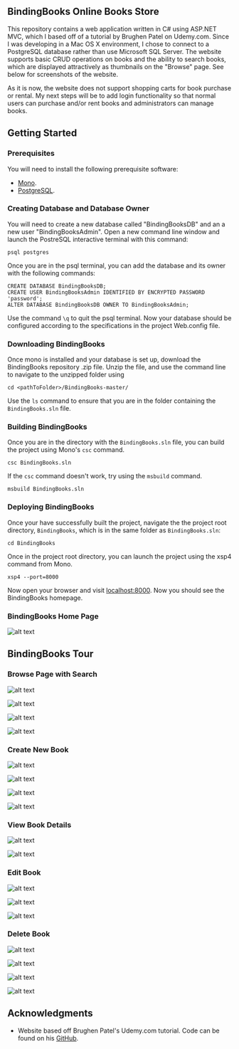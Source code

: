## BindingBooks Online Books Store
This repository contains a web application written in C# using ASP.NET MVC, which I based off of a tutorial by Brughen Patel on Udemy.com. Since I was developing in a Mac OS X environment, I chose to connect to a PostgreSQL database rather than use Microsoft SQL Server. The website supports basic CRUD operations on books and the ability to search books, which are displayed attractively as thumbnails on the "Browse" page. See below for screenshots of the website.

As it is now, the website does not support shopping carts for book purchase or rental. My next steps will be to add login functionality so that normal users can purchase and/or rent books and administrators can manage books. 

## Getting Started

### Prerequisites

You will need to install the following prerequisite software:
* [Mono](http://www.mono-project.com/download/stable/). 
* [PostgreSQL](https://www.postgresql.org/download/).

### Creating Database and Database Owner

You will need to create a new database called "BindingBooksDB" and an a new user "BindingBooksAdmin". Open a new command line window and launch the PostreSQL interactive terminal with this command:
```
psql postgres
```
Once you are in the psql terminal, you can add the database and its owner with the following commands:
```
CREATE DATABASE BindingBooksDB;
CREATE USER BindingBooksAdmin IDENTIFIED BY ENCRYPTED PASSWORD 'password';
ALTER DATABASE BindingBooksDB OWNER TO BindingBooksAdmin;
```

Use the command `\q` to quit the psql terminal. Now your database should be configured according to the specifications in the project Web.config file.

### Downloading BindingBooks

Once mono is installed and your database is set up, download the BindingBooks repository .zip file. Unzip the file, and use the command line to navigate to the unzipped folder using 
```
cd <pathToFolder>/BindingBooks-master/
```
Use the `ls` command to ensure that you are in the folder containing the `BindingBooks.sln` file. 

### Building BindingBooks

Once you are in the directory with the `BindingBooks.sln` file, you can build the project using Mono's `csc` command.

```
csc BindingBooks.sln
```
If the `csc` command doesn't work, try using the `msbuild` command.

```
msbuild BindingBooks.sln
```
### Deploying BindingBooks

Once your have successfully built the project, navigate the the project root directory, `BindingBooks`, which is in the same folder as `BindingBooks.sln`:
```
cd BindingBooks
```

Once in the project root directory, you can launch the project using the xsp4 command from Mono.
```
xsp4 --port=8000
```
Now open your browser and visit [localhost:8000](localhost:8000). Now you should see the BindingBooks homepage.

### BindingBooks Home Page
![alt text](https://github.com/ijekel2/BindingBooks/tree/master/BindingBooks/Content/Images/home-page.png "Home Page")


## BindingBooks Tour
### Browse Page with Search
![alt text](https://github.com/ijekel2/BindingBooks/tree/master/BindingBooks/Content/Images/borwse.png "Browse Page")

![alt text](https://github.com/ijekel2/BindingBooks/tree/master/BindingBooks/Content/Images/browse-search.png "Search on Browse Page")

![alt text](https://github.com/ijekel2/BindingBooks/tree/master/BindingBooks/Content/Images/dropdown-books.png "Manage Dropdown Menu")

![alt text](https://github.com/ijekel2/BindingBooks/tree/master/BindingBooks/Content/Images/manage-books.png "Manage Books Page")

### Create New Book
![alt text](https://github.com/ijekel2/BindingBooks/tree/master/BindingBooks/Content/Images/create-book.png "Create New Book")

![alt text](https://github.com/ijekel2/BindingBooks/tree/master/BindingBooks/Content/Images/submit-gatsby.png "Submit Newly Created Book")

![alt text](https://github.com/ijekel2/BindingBooks/tree/master/BindingBooks/Content/Images/create-book.png "Create New Book")

![alt text](https://github.com/ijekel2/BindingBooks/tree/master/BindingBooks/Content/Images/create-book.png "New Book Now Appears on Browse Page")

### View Book Details
![alt text](https://github.com/ijekel2/BindingBooks/tree/master/BindingBooks/Content/Images/click-details.png "Click Details Button From Manage Books")

![alt text](https://github.com/ijekel2/BindingBooks/tree/master/BindingBooks/Content/Images/details.png "Details Page")

### Edit Book
![alt text](https://github.com/ijekel2/BindingBooks/tree/master/BindingBooks/Content/Images/click-edit.png "Click Edit Button")

![alt text](https://github.com/ijekel2/BindingBooks/tree/master/BindingBooks/Content/Images/edit-book.png "Edit Book Page")

![alt text](https://github.com/ijekel2/BindingBooks/tree/master/BindingBooks/Content/Images/submit-edit.png "Edit Availability and Submit")

### Delete Book
![alt text](https://github.com/ijekel2/BindingBooks/tree/master/BindingBooks/Content/Images/click-delete.png "Click Delete Button On Updated Book")

![alt text](https://github.com/ijekel2/BindingBooks/tree/master/BindingBooks/Content/Images/delete-book.png "Delete Book Page")

![alt text](https://github.com/ijekel2/BindingBooks/tree/master/BindingBooks/Content/Images/submit-delete.png "Click Delete Button")

![alt text](https://github.com/ijekel2/BindingBooks/tree/master/BindingBooks/Content/Images/manage-books.png "Book Is Deleted")
 
## Acknowledgments
* Website based off Brughen Patel's Udemy.com tutorial. Code can be found on his [GitHub](https://github.com/bhrugen90/QuirkyBookRental).






